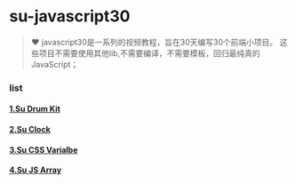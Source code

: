 # su-javascript30
> ❤️ javascript30是一系列的视频教程，旨在30天编写30个前端小项目。 这些项目不需要使用其他lib,不需要编译，不需要模板，回归最纯真的JavaScript；

### list
#### [1.Su Drum Kit](https://github.com/sulihuang/su-javascript30/tree/master/01-Drum%20Kit)
#### [2.Su Clock](https://github.com/sulihuang/su-javascript30/tree/master/02-Clock)
#### [3.Su CSS Varialbe](https://github.com/sulihuang/su-javascript30/tree/master/03-CSS%20Variable)
#### [4.Su JS Array](https://github.com/sulihuang/su-javascript30/tree/master/04-Array%20Cardio%20Day%201)





